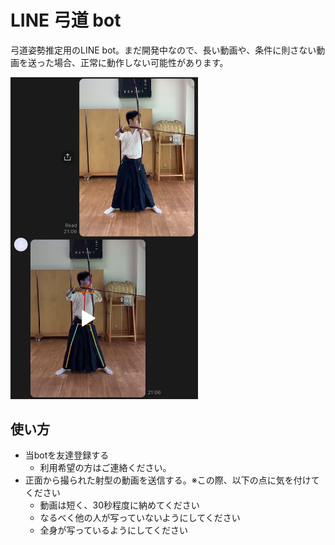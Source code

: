# LINE 弓道 bot

弓道姿勢推定用のLINE bot。まだ開発中なので、長い動画や、条件に則さない動画を送った場合、正常に動作しない可能性があります。

<img src="md_resources/chat_sample.png" width="300px" alt="Image">


## 使い方

- 当botを友達登録する
  - 利用希望の方はご連絡ください。
- 正面から撮られた射型の動画を送信する。※この際、以下の点に気を付けてください
  - 動画は短く、30秒程度に納めてください
  - なるべく他の人が写っていないようにしてください
  - 全身が写っているようにしてください
